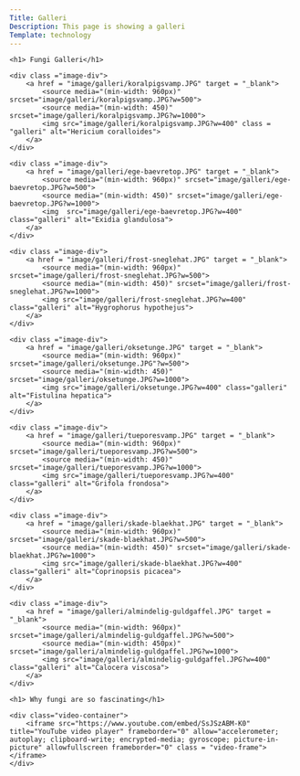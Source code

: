 ```yaml
---
Title: Galleri
Description: This page is showing a galleri
Template: technology
---
```


<div class = "landingpage">

    <h1> Fungi Galleri</h1>

    <div class ="image-div">
        <a href = "image/galleri/koralpigsvamp.JPG" target = "_blank">
            <source media="(min-width: 960px)" srcset="image/galleri/koralpigsvamp.JPG?w=500">
            <source media="(min-width: 450)" srcset="image/galleri/koralpigsvamp.JPG?w=1000">
            <img src="image/galleri/koralpigsvamp.JPG?w=400" class = "galleri" alt="Hericium coralloides">
        </a>
    </div>

    <div class ="image-div">
        <a href = "image/galleri/ege-baevretop.JPG" target = "_blank">
            <source media="(min-width: 960px)" srcset="image/galleri/ege-baevretop.JPG?w=500">
            <source media="(min-width: 450)" srcset="image/galleri/ege-baevretop.JPG?w=1000">
            <img  src="image/galleri/ege-baevretop.JPG?w=400" class="galleri" alt="Exidia glandulosa">
        </a>
    </div>

    <div class ="image-div">
        <a href = "image/galleri/frost-sneglehat.JPG" target = "_blank">
            <source media="(min-width: 960px)" srcset="image/galleri/frost-sneglehat.JPG?w=500">
            <source media="(min-width: 450)" srcset="image/galleri/frost-sneglehat.JPG?w=1000">
            <img src="image/galleri/frost-sneglehat.JPG?w=400" class="galleri" alt="Hygrophorus hypothejus">
        </a>
    </div>

    <div class ="image-div">
        <a href = "image/galleri/oksetunge.JPG" target = "_blank">
            <source media="(min-width: 960px)" srcset="image/galleri/oksetunge.JPG"?w=500">
            <source media="(min-width: 450)" srcset="image/galleri/oksetunge.JPG?w=1000">
            <img src="image/galleri/oksetunge.JPG?w=400" class="galleri" alt="Fistulina hepatica">
        </a>
    </div>

    <div class ="image-div">
        <a href = "image/galleri/tueporesvamp.JPG" target = "_blank">
            <source media="(min-width: 960px)" srcset="image/galleri/tueporesvamp.JPG?w=500">
            <source media="(min-width: 450)" srcset="image/galleri/tueporesvamp.JPG?w=1000">
            <img src="image/galleri/tueporesvamp.JPG?w=400" class="galleri" alt="Grifola frondosa">
        </a>
    </div>

    <div class ="image-div">
        <a href = "image/galleri/skade-blaekhat.JPG" target = "_blank">
            <source media="(min-width: 960px)" srcset="image/galleri/skade-blaekhat.JPG?w=500">
            <source media="(min-width: 450)" srcset="image/galleri/skade-blaekhat.JPG?w=1000">
            <img src="image/galleri/skade-blaekhat.JPG?w=400" class="galleri" alt="Coprinopsis picacea">
        </a>
    </div>

    <div class ="image-div">
        <a href = "image/galleri/almindelig-guldgaffel.JPG" target = "_blank">
            <source media="(min-width: 960px)" srcset="image/galleri/almindelig-guldgaffel.JPG?w=500">
            <source media="(min-width: 450px)" srcset="image/galleri/almindelig-guldgaffel.JPG?w=1000">
            <img src="image/galleri/almindelig-guldgaffel.JPG?w=400" class="galleri" alt="Calocera viscosa">
        </a>
    </div>

    <h1> Why fungi are so fascinating</h1>

    <div class="video-container">
        <iframe src="https://www.youtube.com/embed/SsJSzABM-K0" title="YouTube video player" frameborder="0" allow="accelerometer; autoplay; clipboard-write; encrypted-media; gyroscope; picture-in-picture" allowfullscreen frameborder="0" class = "video-frame"></iframe>
    </div>
</div>
